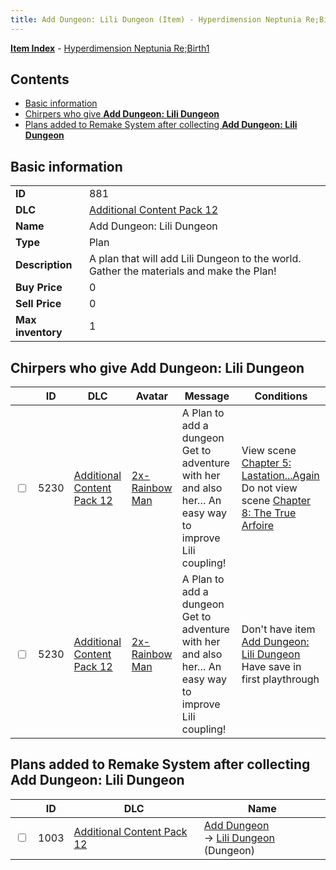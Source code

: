 ```yaml
---
title: Add Dungeon: Lili Dungeon (Item) - Hyperdimension Neptunia Re;Birth1
---
```


[**Item Index**](/neptunia/rb1/item/index.html) - [Hyperdimension Neptunia Re;Birth1](/neptunia/rb1)

## Contents

- [Basic information](#basic-information)
- [Chirpers who give **Add Dungeon: Lili Dungeon**](#chirpers-who-give-add-dungeon-lili-dungeon)
- [Plans added to Remake System after collecting **Add Dungeon: Lili Dungeon**](#plans-added-to-remake-system-after-collecting-add-dungeon-lili-dungeon)

## Basic information

|   |   |
| -- | -- |
| **ID** | 881 |
| **DLC** | [Additional Content Pack 12](/neptunia/rb1/dlc/21-pack12.html) |
| **Name** | Add Dungeon: Lili Dungeon |
| **Type** | Plan |
| **Description** | A plan that will add Lili Dungeon to the world. Gather the materials and make the Plan! |
| **Buy Price** | 0 |
| **Sell Price** | 0 |
| **Max inventory** | 1 |


## Chirpers who give **Add Dungeon: Lili Dungeon**

|    | ID | DLC | Avatar | Message | Conditions |
| -- | -- | --- | ------ | ------- | ---------- |
| <input type="checkbox" id="rb1-chirper-event-21-5230" class="trackbox" /> | 5230 | [Additional Content Pack 12](/neptunia/rb1/dlc/21-pack12.html) | [2x-Rainbow Man](/neptunia/rb1/undefined/1-218-2x-rainbow-man.html) | A Plan to add a dungeon<br />Get to adventure with her and also her… An easy way to improve Lili coupling! | View scene [Chapter 5: Lastation...Again](/neptunia/rb1/scene/1-501-chapter-5-lastation-again.html)<br />Do not view scene [Chapter 8: The True Arfoire](/neptunia/rb1/scene/1-807-chapter-8-the-true-arfoire.html) |
| <input type="checkbox" id="rb1-chirper-event-21-5230" class="trackbox" /> | 5230 | [Additional Content Pack 12](/neptunia/rb1/dlc/21-pack12.html) | [2x-Rainbow Man](/neptunia/rb1/undefined/1-218-2x-rainbow-man.html) | A Plan to add a dungeon<br />Get to adventure with her and also her… An easy way to improve Lili coupling! | Don't have item [Add Dungeon: Lili Dungeon](/neptunia/rb1/item/21-881-add-dungeon-lili-dungeon.html)<br />Have save in first playthrough |


## Plans added to Remake System after collecting **Add Dungeon: Lili Dungeon**

|    | ID | DLC | Name |
| -- | -- | --- | ---- |
| <input type="checkbox" id="rb1-remake-21-1003" class="trackbox" /> | 1003 | [Additional Content Pack 12](/neptunia/rb1/dlc/21-pack12.html) | [Add Dungeon](/neptunia/rb1/remake/21-1003-add-dungeon.html)<br /> → [Lili Dungeon](/neptunia/rb1/dungeon/21-303-lili-dungeon.html) (Dungeon) |
